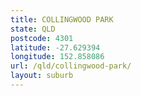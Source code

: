 ```yaml
---
title: COLLINGWOOD PARK
state: QLD
postcode: 4301
latitude: -27.629394
longitude: 152.858086
url: /qld/collingwood-park/
layout: suburb
---
```

